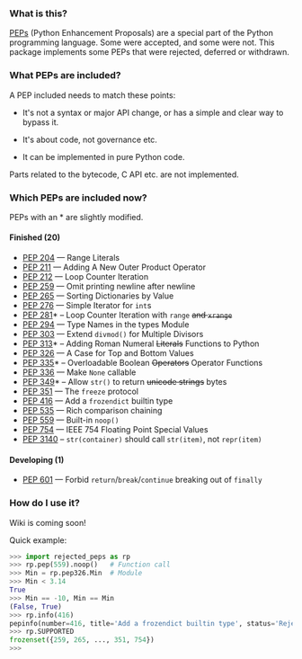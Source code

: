 ### What is this?

[PEPs](https://peps.python.org/) (Python Enhancement Proposals) are a special part of the Python programming language. Some were accepted, and some were not. This package implements some PEPs that were rejected, deferred or withdrawn.

### What PEPs are included?

A PEP included needs to match these points:

- It's not a syntax or major API change, or has a simple and clear way to bypass it.

- It's about code, not governance etc.

- It can be implemented in pure Python code.


Parts related to the bytecode, C API etc. are not implemented.

### Which PEPs are included now?

PEPs with an \* are slightly modified.

#### Finished (20)

- [PEP 204](https://peps.python.org/pep-0204/) — Range Literals
- [PEP 211](https://peps.python.org/pep-0211/) — Adding A New Outer Product Operator
- [PEP 212](https://peps.python.org/pep-0212/) — Loop Counter Iteration
- [PEP 259](https://peps.python.org/pep-0259/) — Omit printing newline after newline
- [PEP 265](https://peps.python.org/pep-0265/) — Sorting Dictionaries by Value
- [PEP 276](https://peps.python.org/pep-0276/) — Simple Iterator for `int`s
- [PEP 281](https://peps.python.org/pep-0281/)\* – Loop Counter Iteration with `range` ~~and `xrange`~~
- [PEP 294](https://peps.python.org/pep-0294/) — Type Names in the types Module
- [PEP 303](https://peps.python.org/pep-0303/) — Extend `divmod()` for Multiple Divisors
- [PEP 313](https://peps.python.org/pep-0313/)\* – Adding Roman Numeral ~~Literals~~ Functions to Python
- [PEP 326](https://peps.python.org/pep-0326/) — A Case for Top and Bottom Values
- [PEP 335](https://peps.python.org/pep-0335/)\* – Overloadable Boolean ~~Operators~~ Operator Functions
- [PEP 336](https://peps.python.org/pep-0336/) — Make `None` callable
- [PEP 349](https://peps.python.org/pep-0349/)\* – Allow `str()` to return ~~unicode strings~~ bytes
- [PEP 351](https://peps.python.org/pep-0351/) — The `freeze` protocol
- [PEP 416](https://peps.python.org/pep-0416/) — Add a `frozendict` builtin type
- [PEP 535](https://peps.python.org/pep-0535/) — Rich comparison chaining
- [PEP 559](https://peps.python.org/pep-0559/) — Built-in `noop()`
- [PEP 754](https://peps.python.org/pep-0754/) — IEEE 754 Floating Point Special Values
- [PEP 3140](https://peps.python.org/pep-3140/) – `str(container)` should call `str(item)`, not `repr(item)`

#### Developing (1)

- [PEP 601](https://peps.python.org/pep-0601/) — Forbid `return`/`break`/`continue` breaking out of `finally`

### How do I use it?
Wiki is coming soon!

Quick example:

```python
>>> import rejected_peps as rp
>>> rp.pep(559).noop()   # Function call
>>> Min = rp.pep326.Min  # Module
>>> Min < 3.14
True
>>> Min == -10, Min == Min
(False, True)
>>> rp.info(416)
pepinfo(number=416, title='Add a frozendict builtin type', status='Rejected', creation='2012-02-29', url='https://peps.python.org/pep-0416/')
>>> rp.SUPPORTED
frozenset({259, 265, ..., 351, 754})
>>> 
```
